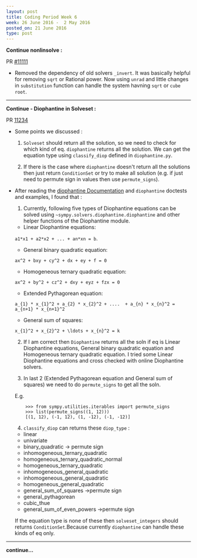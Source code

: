 ```yaml
---
layout: post
title: Coding Period Week 6
week: 26 June 2016 -  2 May 2016
posted_on: 21 June 2016
type: post
---
```


**Continue nonlinsolve :**

PR [#11111](https://github.com/sympy/sympy/pull/11111)

* Removed the dependency of old solvers `_invert`. It was basically helpful for removing `sqrt` or Rational power.
Now using `unrad` and little changes in `substitution` function can handle the system havning `sqrt` or `cube root`.

--------------------------------------------------------------------------------
**Continue - Diophantine in Solveset :**

PR [11234](https://github.com/sympy/sympy/pull/11234)

* Some points we discussed :

    1. `Solveset` should return all the solution, so we need to check for which kind of eq. `diophantine` returns all
    the solution. We can get the equation type using `classify_diop` defined in `diophantine.py`.

    2. If there is the case where `diophantine` doesn't return all the solutions then just return `ConditionSet` or try to
    make all solution (e.g. if just need to permute sign in values then use `permute_signs`).

* After reading the [diophantine Documentation](http://docs.sympy.org/dev/modules/solvers/diophantine.html) and `diophantine` doctests and examples, I found that :

    1. Currently, following five types of Diophantine equations can be solved using `~sympy.solvers.diophantine.diophantine` and other helper functions of the Diophantine module.


    - Linear Diophantine equations:

    `a1*x1 + a2*x2 + ... + an*xn = b`.

    - General binary quadratic equation:

     `ax^2 + bxy + cy^2 + dx + ey + f = 0`

    - Homogeneous ternary quadratic equation:

    `ax^2 + by^2 + cz^2 + dxy + eyz + fzx = 0`

    - Extended Pythagorean equation:

    `a_{1} * x_{1}^2 + a_{2} * x_{2}^2 + ....  + a_{n} * x_{n}^2 = a_{n+1} * x_{n+1}^2`

    - General sum of squares:

    `x_{1}^2 + x_{2}^2 + \ldots + x_{n}^2 = k`

    2. If I am correct then `Diophantine` returns all the soln if eq is Linear Diophantine equations, General binary quadratic equation and Homogeneous ternary quadratic equation. I tried some Linear Diophantine equations and cross checked with online Diophantine solvers.

    3. In last 2 (Extended Pythagorean equation and General sum of squares) we need to do `permute_signs` to get all the soln.

    E.g.

    ```
        >>> from sympy.utilities.iterables import permute_signs
        >>> list(permute_signs((1, 12)))
        [(1, 12), (-1, 12), (1, -12), (-1, -12)]

    ```

    4. `classify_diop` can returns these `diop_type` :

    - linear
    - univariate
    - binary_quadratic -> permute sign
    - inhomogeneous_ternary_quadratic
    - homogeneous_ternary_quadratic_normal
    - homogeneous_ternary_quadratic
    - inhomogeneous_general_quadratic
    - inhomogeneous_general_quadratic
    - homogeneous_general_quadratic
    - general_sum_of_squares ->permute sign
    - general_pythagorean
    - cubic_thue
    - general_sum_of_even_powers ->permute sign

     If the equation type is none of these then `solveset_integers` should returns `ConditionSet`.Because currently `diophantine`
     can handle these kinds of eq only.
 

--------------------------------------------------------------------------------


**continue...**
